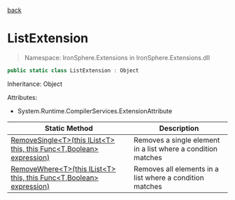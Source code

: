 ﻿[back](/IronSphere.Extensions/types)

# ListExtension

> Namespace: IronSphere.Extensions in  IronSphere.Extensions.dll



```csharp
public static class ListExtension : Object
```
Inheritance: Object



Attributes:
        
* System.Runtime.CompilerServices.ExtensionAttribute




| Static Method | Description |
| --- | --- |
| [RemoveSingle&lt;T&gt;(this IList&lt;T&gt; this, this Func&lt;T,Boolean&gt; expression)](ListExtension_RemoveSingle-T-(IList-T-,Func-T,Boolean-)) | Removes a single element in a list where a condition matches |
| [RemoveWhere&lt;T&gt;(this IList&lt;T&gt; this, this Func&lt;T,Boolean&gt; expression)](ListExtension_RemoveWhere-T-(IList-T-,Func-T,Boolean-)) | Removes all elements in a list where a condition matches |
